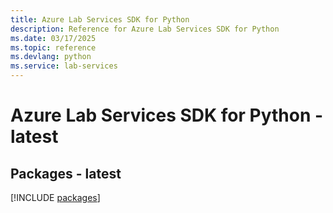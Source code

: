 ```yaml
---
title: Azure Lab Services SDK for Python
description: Reference for Azure Lab Services SDK for Python
ms.date: 03/17/2025
ms.topic: reference
ms.devlang: python
ms.service: lab-services
---
```

# Azure Lab Services SDK for Python - latest
## Packages - latest
[!INCLUDE [packages](lab-services-index.md)]
